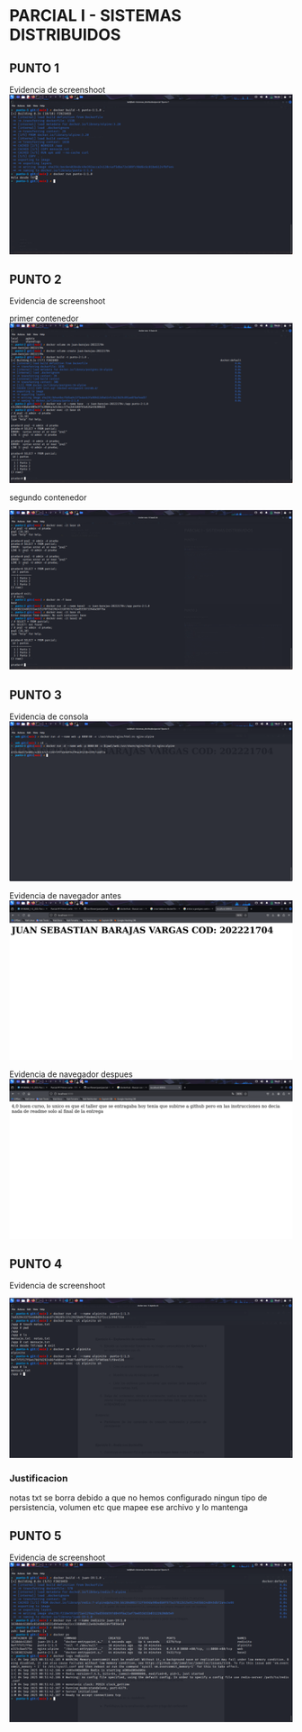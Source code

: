 # PARCIAL I - SISTEMAS DISTRIBUIDOS

## PUNTO 1

Evidencia de screenshoot
![Texto alternativo](img/punto-1/image.png)

## PUNTO 2

Evidencia de screenshoot

primer contenedor
![Texto alternativo](img/punto-2/image.png)

segundo contenedor

![Texto alternativo](img/punto-2/image2.png)

## PUNTO 3

Evidencia de consola
![Texto alternativo](img/punto-3/image.png)

Evidencia de navegador antes
![Texto alternativo](img/punto-3/image2.png)

Evidencia de navegador despues
![Texto alternativo](img/punto-3/image3.png)

## PUNTO 4

Evidencia de screenshoot

![Texto alternativo](img/punto-4/image.png)

### Justificacion

notas txt se borra debido a que no hemos configurado ningun tipo de persistencia, volumen etc que mapee ese archivo y lo mantenga

## PUNTO 5

Evidencia de screenshoot
![Texto alternativo](img/punto-5/image.png)
